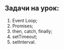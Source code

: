 ## Задачи на урок:

1. Event Loop;
2. Promises;
3. then, catch, finally;
4. setTimeout;
5. setInterval.